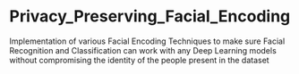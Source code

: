# Privacy_Preserving_Facial_Encoding
Implementation of various Facial Encoding Techniques to make sure Facial Recognition and Classification can work with any Deep Learning models without compromising the identity of the people present in the dataset

